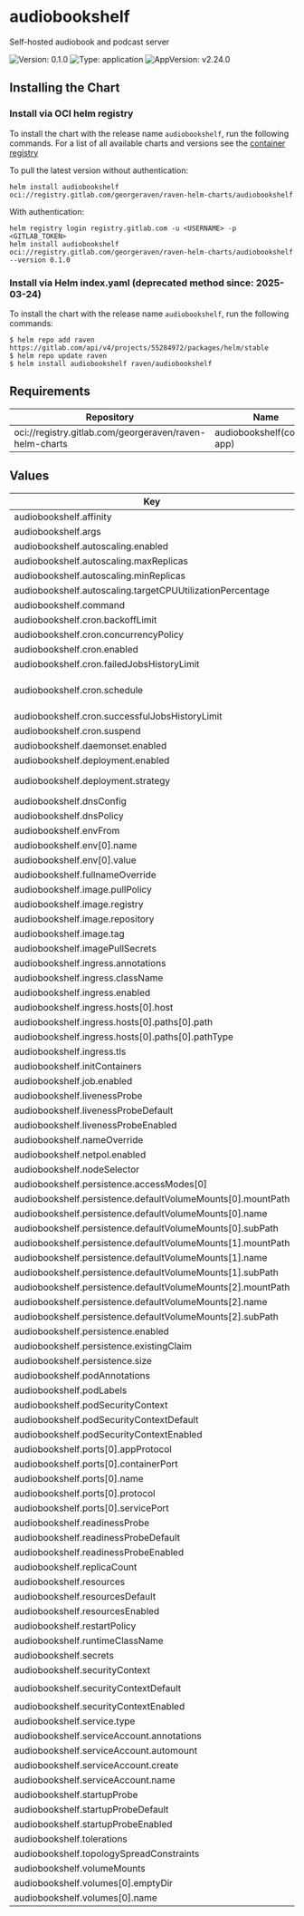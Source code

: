 # audiobookshelf

Self-hosted audiobook and podcast server

![Version: 0.1.0](https://img.shields.io/badge/Version-0.1.0-informational?style=flat-square) ![Type: application](https://img.shields.io/badge/Type-application-informational?style=flat-square) ![AppVersion: v2.24.0](https://img.shields.io/badge/AppVersion-v2.24.0-informational?style=flat-square)

## Installing the Chart

### Install via OCI helm registry

To install the chart with the release name `audiobookshelf`, run the following commands.
For a list of all available charts and versions see the [container registry](https://gitlab.com/GeorgeRaven/raven-helm-charts/container_registry)

To pull the latest version without authentication:

```console
helm install audiobookshelf oci://registry.gitlab.com/georgeraven/raven-helm-charts/audiobookshelf
```

With authentication:

```console
helm registry login registry.gitlab.com -u <USERNAME> -p <GITLAB_TOKEN>
helm install audiobookshelf oci://registry.gitlab.com/georgeraven/raven-helm-charts/audiobookshelf --version 0.1.0
```

### Install via Helm index.yaml (deprecated method since: 2025-03-24)

To install the chart with the release name `audiobookshelf`, run the following commands:

```console
$ helm repo add raven https://gitlab.com/api/v4/projects/55284972/packages/helm/stable
$ helm repo update raven
$ helm install audiobookshelf raven/audiobookshelf
```

## Requirements

| Repository | Name | Version |
|------------|------|---------|
| oci://registry.gitlab.com/georgeraven/raven-helm-charts | audiobookshelf(corvid-app) | 0.11.0 |

## Values

| Key | Type | Default | Description |
|-----|------|---------|-------------|
| audiobookshelf.affinity | object | `{}` |  |
| audiobookshelf.args | string | `nil` |  |
| audiobookshelf.autoscaling.enabled | bool | `false` |  |
| audiobookshelf.autoscaling.maxReplicas | int | `100` |  |
| audiobookshelf.autoscaling.minReplicas | int | `1` |  |
| audiobookshelf.autoscaling.targetCPUUtilizationPercentage | int | `80` |  |
| audiobookshelf.command | string | `nil` |  |
| audiobookshelf.cron.backoffLimit | int | `3` |  |
| audiobookshelf.cron.concurrencyPolicy | string | `"Allow"` |  |
| audiobookshelf.cron.enabled | bool | `false` | enable or disable cronjob |
| audiobookshelf.cron.failedJobsHistoryLimit | int | `1` |  |
| audiobookshelf.cron.schedule | string | `"@midnight"` | schedule for cronjob using Cron syntax https://kubernetes.io/docs/concepts/workloads/controllers/cron-jobs/#schedule-syntax |
| audiobookshelf.cron.successfulJobsHistoryLimit | int | `1` |  |
| audiobookshelf.cron.suspend | bool | `false` | cronjob will not trigger on schedule but can be manually triggered |
| audiobookshelf.daemonset.enabled | bool | `false` |  |
| audiobookshelf.deployment.enabled | bool | `true` |  |
| audiobookshelf.deployment.strategy | string | `""` | rollout strategy `Recreate` or `RollingUpdate` this chart defaults to Recreate only if we detect a single replica with a volume |
| audiobookshelf.dnsConfig | object | `{}` |  |
| audiobookshelf.dnsPolicy | string | `""` |  |
| audiobookshelf.envFrom | string | `nil` |  |
| audiobookshelf.env[0].name | string | `"PORT"` |  |
| audiobookshelf.env[0].value | string | `"8080"` |  |
| audiobookshelf.fullnameOverride | string | `""` |  |
| audiobookshelf.image.pullPolicy | string | `"IfNotPresent"` |  |
| audiobookshelf.image.registry | string | `"ghcr.io"` |  |
| audiobookshelf.image.repository | string | `"advplyr/audiobookshelf"` |  |
| audiobookshelf.image.tag | string | `"2.24.0"` |  |
| audiobookshelf.imagePullSecrets | list | `[]` |  |
| audiobookshelf.ingress.annotations | object | `{}` |  |
| audiobookshelf.ingress.className | string | `""` |  |
| audiobookshelf.ingress.enabled | bool | `false` |  |
| audiobookshelf.ingress.hosts[0].host | string | `"audiobookshelf.org.example"` |  |
| audiobookshelf.ingress.hosts[0].paths[0].path | string | `"/"` |  |
| audiobookshelf.ingress.hosts[0].paths[0].pathType | string | `"ImplementationSpecific"` |  |
| audiobookshelf.ingress.tls | list | `[]` |  |
| audiobookshelf.initContainers | list | `[]` |  |
| audiobookshelf.job.enabled | bool | `false` |  |
| audiobookshelf.livenessProbe | string | `nil` | raw liveness probe overrides for user |
| audiobookshelf.livenessProbeDefault | object | `{"httpGet":{"path":"/","port":"http"}}` | default liveness probe if not specified by user |
| audiobookshelf.livenessProbeEnabled | bool | `true` | enable or disable liveness probe entirely |
| audiobookshelf.nameOverride | string | `""` |  |
| audiobookshelf.netpol.enabled | bool | `true` |  |
| audiobookshelf.nodeSelector | object | `{}` |  |
| audiobookshelf.persistence.accessModes[0] | string | `"ReadWriteOnce"` |  |
| audiobookshelf.persistence.defaultVolumeMounts[0].mountPath | string | `"/metadata/"` |  |
| audiobookshelf.persistence.defaultVolumeMounts[0].name | string | `"data"` |  |
| audiobookshelf.persistence.defaultVolumeMounts[0].subPath | string | `"metadata"` |  |
| audiobookshelf.persistence.defaultVolumeMounts[1].mountPath | string | `"/config/"` |  |
| audiobookshelf.persistence.defaultVolumeMounts[1].name | string | `"data"` |  |
| audiobookshelf.persistence.defaultVolumeMounts[1].subPath | string | `"config"` |  |
| audiobookshelf.persistence.defaultVolumeMounts[2].mountPath | string | `"/media/"` |  |
| audiobookshelf.persistence.defaultVolumeMounts[2].name | string | `"data"` |  |
| audiobookshelf.persistence.defaultVolumeMounts[2].subPath | string | `"media"` |  |
| audiobookshelf.persistence.enabled | bool | `true` |  |
| audiobookshelf.persistence.existingClaim | string | `""` |  |
| audiobookshelf.persistence.size | string | `"8Gi"` |  |
| audiobookshelf.podAnnotations | object | `{}` |  |
| audiobookshelf.podLabels | object | `{}` |  |
| audiobookshelf.podSecurityContext | object | `{}` | podSecurityContext for consumer overrides |
| audiobookshelf.podSecurityContextDefault | object | `{"fsGroup":1000}` | default podSecurityContext if none specified |
| audiobookshelf.podSecurityContextEnabled | bool | `true` | enable or disable podSecurityContext entirely |
| audiobookshelf.ports[0].appProtocol | string | `"http"` |  |
| audiobookshelf.ports[0].containerPort | int | `8080` |  |
| audiobookshelf.ports[0].name | string | `"http"` |  |
| audiobookshelf.ports[0].protocol | string | `"TCP"` |  |
| audiobookshelf.ports[0].servicePort | int | `80` |  |
| audiobookshelf.readinessProbe | string | `nil` | raw readiness probe overrides for user |
| audiobookshelf.readinessProbeDefault | object | `{"httpGet":{"path":"/","port":"http"}}` | default readiness probe if not specified by user |
| audiobookshelf.readinessProbeEnabled | bool | `true` | enable or disable readiness probe entirely |
| audiobookshelf.replicaCount | int | `1` |  |
| audiobookshelf.resources | string | `nil` | raw resources block overrides for user |
| audiobookshelf.resourcesDefault | object | `{"limits":{"memory":"128Mi"},"requests":{"cpu":"100m"}}` | default resources if not specified by user |
| audiobookshelf.resourcesEnabled | bool | `true` | enable or disable resources entirely |
| audiobookshelf.restartPolicy | string | `"Always"` |  |
| audiobookshelf.runtimeClassName | string | `nil` |  |
| audiobookshelf.secrets | list | `[]` |  |
| audiobookshelf.securityContext | object | `{}` | securityContext for consumer overrides |
| audiobookshelf.securityContextDefault | object | `{"allowPrivilegeEscalation":false,"capabilities":{"drop":["ALL"]},"readOnlyRootFilesystem":true,"runAsGroup":1000,"runAsNonRoot":true,"runAsUser":1000}` | default securityContext if none specified |
| audiobookshelf.securityContextEnabled | bool | `true` | enable or disable securityContext entirely |
| audiobookshelf.service.type | string | `"ClusterIP"` |  |
| audiobookshelf.serviceAccount.annotations | object | `{}` |  |
| audiobookshelf.serviceAccount.automount | bool | `true` |  |
| audiobookshelf.serviceAccount.create | bool | `true` |  |
| audiobookshelf.serviceAccount.name | string | `""` |  |
| audiobookshelf.startupProbe | string | `nil` | raw startup probe overrides for user |
| audiobookshelf.startupProbeDefault | object | `{"httpGet":{"path":"/","port":"http"}}` | default startup probe if not specified by user |
| audiobookshelf.startupProbeEnabled | bool | `true` | enable or disable startup probe entirely |
| audiobookshelf.tolerations | list | `[]` |  |
| audiobookshelf.topologySpreadConstraints | list | `[]` |  |
| audiobookshelf.volumeMounts | list | `[]` |  |
| audiobookshelf.volumes[0].emptyDir | object | `{}` |  |
| audiobookshelf.volumes[0].name | string | `"static"` |  |

